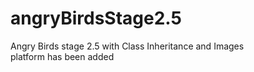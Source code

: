 # angryBirdsStage2.5
Angry Birds stage 2.5 with Class Inheritance and Images   
platform has been added
